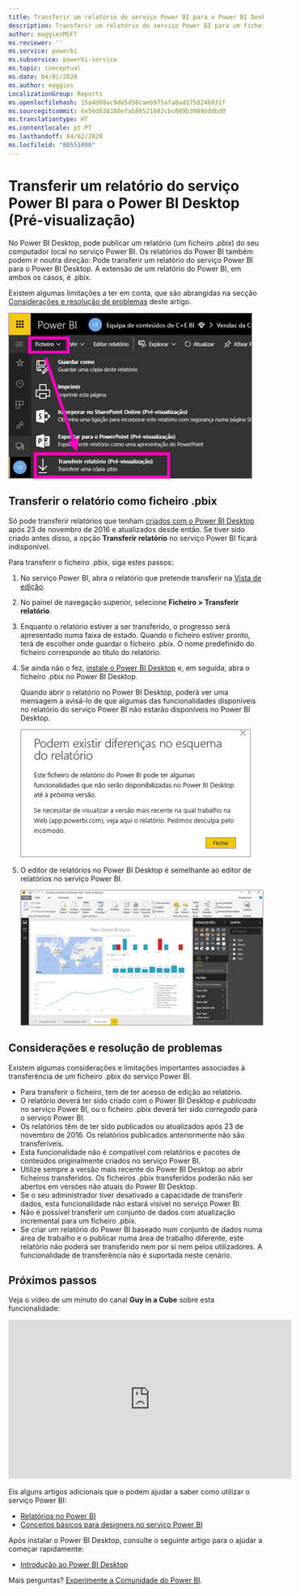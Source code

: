 ```yaml
---
title: Transferir um relatório do serviço Power BI para o Power BI Desktop (Pré-visualização)
description: Transferir um relatório do serviço Power BI para um ficheiro do Power BI Desktop
author: maggiesMSFT
ms.reviewer: ''
ms.service: powerbi
ms.subservice: powerbi-service
ms.topic: conceptual
ms.date: 04/01/2020
ms.author: maggies
LocalizationGroup: Reports
ms.openlocfilehash: 15a4d88ac9de5d50caeb975afa8ad1758246031f
ms.sourcegitcommit: 6e56d038280efab86521602cbc089b3989dddbd0
ms.translationtype: HT
ms.contentlocale: pt-PT
ms.lasthandoff: 04/02/2020
ms.locfileid: "80551090"
---
```

# <a name="download-a-report-from-the-power-bi-service-to-power-bi-desktop-preview"></a>Transferir um relatório do serviço Power BI para o Power BI Desktop (Pré-visualização)
No Power BI Desktop, pode publicar um relatório (um ficheiro *.pbix*) do seu computador local no serviço Power BI. Os relatórios do Power BI também podem ir noutra direção: Pode transferir um relatório do serviço Power BI para o Power BI Desktop. A extensão de um relatório do Power BI, em ambos os casos, é .pbix.

Existem algumas limitações a ter em conta, que são abrangidas na secção [Considerações e resolução de problemas](#considerations-and-troubleshooting) deste artigo.

![Menu pendente Ficheiro](media/service-export-to-pbix/power-bi-file-export.png)

## <a name="download-the-report-as-a-pbix-file"></a>Transferir o relatório como ficheiro .pbix

Só pode transferir relatórios que tenham [criados com o Power BI Desktop](/learn/modules/publish-share-power-bi/2-publish-reports) após 23 de novembro de 2016 e atualizados desde então. Se tiver sido criado antes disso, a opção **Transferir relatório** no serviço Power BI ficará indisponível.

Para transferir o ficheiro .pbix, siga estes passos:

1. No serviço Power BI, abra o relatório que pretende transferir na [Vista de edição](https://docs.microsoft.com/power-bi/service-interact-with-a-report-in-editing-view).

2. No painel de navegação superior, selecione **Ficheiro > Transferir relatório**.
   
3. Enquanto o relatório estiver a ser transferido, o progresso será apresentado numa faixa de estado. Quando o ficheiro estiver pronto, terá de escolher onde guardar o ficheiro .pbix. O nome predefinido do ficheiro corresponde ao título do relatório.
   
4. Se ainda não o fez, [instale o Power BI Desktop](desktop-get-the-desktop.md) e, em seguida, abra o ficheiro .pbix no Power BI Desktop.
   
    Quando abrir o relatório no Power BI Desktop, poderá ver uma mensagem a avisá-lo de que algumas das funcionalidades disponíveis no relatório do serviço Power BI não estarão disponíveis no Power BI Desktop.
   
    ![Caixa de diálogo de aviso](media/service-export-to-pbix/power-bi-export-to-pbix_2.png)

5. O editor de relatórios no Power BI Desktop é semelhante ao editor de relatórios no serviço Power BI.  
   
    ![Editor de relatórios do Power BI Desktop](media/service-export-to-pbix/power-bi-desktop.png)

## <a name="considerations-and-troubleshooting"></a>Considerações e resolução de problemas
Existem algumas considerações e limitações importantes associadas à transferência de um ficheiro .pbix do serviço Power BI.

* Para transferir o ficheiro, tem de ter acesso de edição ao relatório.
* O relatório deverá ter sido criado com o Power BI Desktop e *publicado* no serviço Power BI, ou o ficheiro .pbix deverá ter sido *carregado* para o serviço Power BI.
* Os relatórios têm de ter sido publicados ou atualizados após 23 de novembro de 2016. Os relatórios publicados anteriormente não são transferíveis.
* Esta funcionalidade não é compatível com relatórios e pacotes de conteúdos originalmente criados no serviço Power BI.
* Utilize sempre a versão mais recente do Power BI Desktop ao abrir ficheiros transferidos. Os ficheiros .pbix transferidos poderão não ser abertos em versões não atuais do Power BI Desktop.
* Se o seu administrador tiver desativado a capacidade de transferir dados, esta funcionalidade não estará visível no serviço Power BI.
* Não é possível transferir um conjunto de dados com atualização incremental para um ficheiro .pbix.
* Se criar um relatório do Power BI baseado num conjunto de dados numa área de trabalho e o publicar numa área de trabalho diferente, este relatório não poderá ser transferido nem por si nem pelos utilizadores. A funcionalidade de transferência não é suportada neste cenário.

## <a name="next-steps"></a>Próximos passos
Veja o vídeo de um minuto do canal **Guy in a Cube** sobre esta funcionalidade:

<iframe width="560" height="315" src="https://www.youtube.com/embed/ymWqU5jiUl0" frameborder="0" allowfullscreen></iframe>

Eis alguns artigos adicionais que o podem ajudar a saber como utilizar o serviço Power BI:

* [Relatórios no Power BI](consumer/end-user-reports.md)
* [Conceitos básicos para designers no serviço Power BI](service-basic-concepts.md)

Após instalar o Power BI Desktop, consulte o seguinte artigo para o ajudar a começar rapidamente:

* [Introdução ao Power BI Desktop](desktop-getting-started.md)

Mais perguntas? [Experimente a Comunidade do Power BI](https://community.powerbi.com/).

